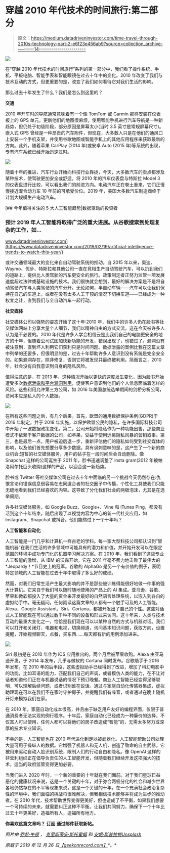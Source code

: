 # 穿越 2010 年代技术的时间旅行:第二部分

> 原文：<https://medium.datadriveninvestor.com/time-travel-through-2010s-technology-part-2-e6f23e456ab9?source=collection_archive---------14----------------------->

![](img/45ea27a6862f767a84131b3c462ae5b7.png)

在“穿越 2010 年代技术的时间旅行”系列的第一部分中，我们看了操作系统、手机、平板电脑、智能手表和智能眼镜在过去十年中的变化。2010 年改变了我们与技术互动的方式，但更重要的是，改变了我们如何看待它对我们生活的影响。

那么过去十年发生了什么？我们是怎么到这里的？

**交通**

2010 年开车时的导航通常意味着有一个像 TomTom 或 Garmin 那样安装在仪表板上的 GPS 单元。更新他们的地图很麻烦，使用智能手机进行汽车导航是一种新趋势，但仍处于初级阶段，部分原因是屏幕太小(当时 3.5 英寸是常规屏幕尺寸)。嵌入式 GPS 曾经是一种昂贵的汽车附件，但现在，大多数人只是在他们的通风口上安装一个手机支架，并使用谷歌地图或智能手机上的其他应用程序来获取最新的方向。此外，随着苹果 CarPlay (2014 年)或安卓 Auto (2015 年)等系统的出现，专有汽车系统已经开始迅速过时。

![](img/79ba95846a41133e726db30f53cd4e0f.png)

随着十年的推进，汽车行业开始向科技行业靠拢，今天，大多数汽车的卖点都涉及某种技术，使驾驶更加安全或舒适。将 2010 年的汽车仪表盘与特斯拉 Model 3 的仪表盘进行比较，可以看出我们的前进方向。电动汽车正在卷土重来，它们正慢慢接近混合动力车 10 年前的可承受价位。2019 年，美国大多数汽车制造商终于计划大规模生产电动汽车。

[](https://www.datadriveninvestor.com/2019/02/19/artificial-intelligence-trends-to-watch-this-year/) [## 今年值得关注的 5 大人工智能趋势|数据驱动的投资者

### 预计 2019 年人工智能将取得广泛的重大进展。从谷歌搜索到处理复杂的工作，如…

www.datadriveninvestor.com](https://www.datadriveninvestor.com/2019/02/19/artificial-intelligence-trends-to-watch-this-year/) 

或许交通领域最大的变化来自自动驾驶系统的推动。自 2015 年以来，奥迪、Waymo、优步、特斯拉和其他公司一直在竞相生产自动驾驶汽车，可以扔到我们的道路上，提供比人类驾驶的汽车更安全的旅行。政策制定者正努力监管一项发展速度超过法律或基础设施的技术。我们很快就会想到，最好的解决方案是不是将自动驾驶汽车与人类驾驶的汽车分开。无论如何，半自动车辆——汽车可以让我们保持在自己的车道上，或者在没有太多人工干预的情况下切换车道——已经成为一种权宜之计，直到我们与全自动汽车一起行动。

**社交媒体**

社交媒体公司以强势的姿态开始了这十年:2010 年，我们中的许多人仍在脸书等社交媒体网站上分享大量个人细节，我们以精神自由的方式交流，这在今天被许多人认为是不必要的。2010 年代是许多人学会相信云是比我们自己的电脑更安全的地方的十年，但随着公司试图加快新功能的开发，错误出现了，也错过了。漏洞没有被注意到，直到坏人利用它们获利只是时间问题。数据泄露的案例比我在这篇文章中列举的还要多，但很明显的是，过去十年帮助许多人意识到没有系统是完全安全的。如果漏洞存在，除非修复，否则它将被发现并最终被利用。简而言之，2010 年，社会没有自我意识到自身的隐私风险。

值得注意的是，在 2013 年，这种情况开始以更快的速度发生变化，因为脸书开始遭受多次[数据泄露和平台漏洞利用](https://geekonrecord.com/2018/10/01/facebook-forced-me-to-use-a-password-manager/)，促使客户意识到他们的个人信息面临着怎样的风险。这些利用允许第三方公司，如 2016 年美国总统选举期间的剑桥分析公司，访问本应是私人的个人数据。

![](img/f5932aed98d28fb784677727233749b9.png)

在所有这些问题之后，有几个后果。首先，欧盟的通用数据保护条例(GDPR)于 2016 年制定，并于 2018 年实施，以保护欧盟公民的隐私，在许多国际科技公司中开始了一波数据政策变化。第二，公司开始将隐私作为一种功能出售，那些商业模式不依赖于客户数据的公司，如苹果，受益于使用远离隐私风暴的营销叙事。第三，也是最后一点，用户被迫后退一步，重新评估他们的隐私如何受到社交媒体的影响，以及他们首先想要分享多少数据。具有讽刺意味的是，这产生了一个新的商业机会:短暂的社交媒体服务，用户的帖子在一段时间后会自动删除。像 Snapchat 这样的公司诞生于 2011 年，脸书迅速调整了 insta gram(2012 年被帕洛阿尔托巨头收购)这样的产品，以迎合这一新趋势。

脸书或 Twitter 等社交媒体公司在过去十年中面临的另一个挑战今天仍然存在:仇恨言论和错误信息很容易在志同道合者的社交圈子中传播，个性化工具使我们只能无缝地看到我们已经喜欢的内容。这导致了分化我们社会的两极泡沫，尤其是在选举周期。

许多社交媒体服务，如 Google Buzz、Google+、Vine 和 iTunes Ping，都没有活到这个十年结束，随后出现了以视觉内容为中心的新一代社交应用，如 Instagram、Snapchat 或抖音。他们能熬过下一个十年吗？

**人工智能和自动化**

人工智能是一门几乎和计算机一样古老的学科。每一家大型科技公司都认识到“智能机器”在我们生活的许多领域中可能具有的潜力和价值，并开始开发可以在限定范围的环境中成功专门化的机器学习解决方案。在 2010 年，我们看到了这些专业人工智能的激增，从 IBM 的沃森开始，它在 2011 年毫不费力地击败了最伟大的 *Jeopardy！*节目史上的冠军。谷歌的 AlphaGo 是另一个有价值的例子，表明特定领域的人工智能在过去十年中取得了多么好的成绩。

然而，对我们日常生活产生最大影响的并不是那些被训练得能很好地做一件事的强大计算机。它来自于我们可以随时随地使用的产品上的 AI 集成。亚马逊、谷歌、苹果和微软都投入了大量的资金来开发最好的自然语言处理系统，以嵌入到各自的虚拟助手中。毫无疑问，任何阅读这篇文章的人都有一个触手可及的人工智能。Alexa，Google Assistant，Siri，Cortana，都被开发出了自己的个性。这些对话式人工智能现在可以通过数千种不同的设备和形式来访问。这十年来，人类与技术互动的最重大变化之一，恰恰是我们现在可以以某种自然的方式与机器对话。我们可以打开和关闭灯、电器和电视，切换频道，询问基本知识问题，获取方向，设置提醒，开始视频聊天，点餐，买东西……每天都有新的用例添加进来。

![](img/2e7be6e6a42082a49df791536baff4e6.png)

Siri 最初是在 2010 年作为 iOS 应用推出的，两个月后被苹果收购。Alexa 由亚马逊开发，于 2014 年发布，几乎与微软的 Cortana 同时发布。谷歌助手于 2016 年发布。在 2010 年的后半段，这些虚拟助手已经得到了改进，增加了科幻电影中的功能，比如耳语的能力，匹配我们自己的声调，或者模仿人类的能力，在不让对话者知道他们正在与机器说话的情况下预订晚餐。商业人工智能已经变得足够聪明，可以理解后续问题，或者识别谁在说话。通过与家庭自动化传感器集成，虚拟助理现在可以在我们不在家时守护房子，并提醒我们有噪音，或者通过在晚上随机开灯来模拟我们在家。

在 2010 年，家庭自动化成本很高，并且由于缺乏用户友好的编程界面，仅限于普通消费者无法实现的例行程序。十年后，家庭自动化已经成为一种廉价的选择，不仅富人可以使用，任何人都可以将他们的房子改造成“智能”的，无需太多努力或深厚的技术专业知识。

不幸的是，人工智能也在 2010 年代进化到足以被武器化。人工智能帮助公司处理大量可用于操纵人的数据。它增强了机器人和无人机，创造了致命的自主武器。它被用来驱动自动人脸识别系统，限制人们的行动自由和隐私。像 OpenAI 这样的非营利组织正在倡导负责任的人工智能开发，但随着我们继续开发这项强大的技术，适当的政府监管变得更加必要。

当我们进入 2020 年时，一个新的重要的十年就在我们面前。对于我们星球日益恶化的健康状况来说，这是一个关键的十年，对于弥合两极分化的社会和减少世界各地仍然存在的不平等现象来说，这是一个关键的十年。在一个充满社会政治复杂性的环境中，我们面临的挑战将很难解决，但我相信技术能够并将成为进步的推动者。在 2010 年代，技术帮助世界变得更美好，但也造成了不平衡，如果我们想要一个可持续的未来，就需要纠正这种不平衡。让我们共同努力，确保下一个十年比过去十年更美好，造福所有人，造福所有地方。

**你喜欢这篇文章吗？** [**订阅**](https://geekonrecord.com/subscribe/) **通过邮件获取新帖。**

*照片由* [*乔希·牛顿*](https://unsplash.com/@imjoshnewton?utm_source=unsplash&utm_medium=referral&utm_content=creditCopyText) *，* [*克里斯蒂安·斯托霍姆*](https://www.freeimages.com/photographer/krilm-40605) *和* [*安妮·斯普拉特*](https://unsplash.com/@anniespratt?utm_source=unsplash&utm_medium=referral&utm_content=creditCopyText)*[*Unsplash*](https://unsplash.com/?utm_source=unsplash&utm_medium=referral&utm_content=creditCopyText)*

**原载于 2019 年 12 月 26 日*[*【geekonrecord.com】*](https://geekonrecord.com/2019/12/26/time-travel-through-2010s-technology-part-2/)*。**